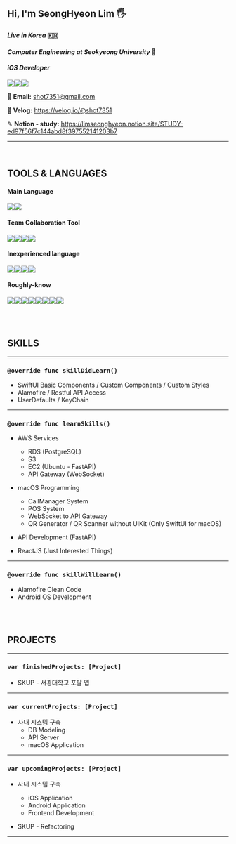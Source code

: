 ## Hi, I'm SeongHyeon Lim 🖐

#### *Live in Korea* 🇰🇷

#### *Computer Engineering at Seokyeong University* 🏫

#### *iOS Developer* 

<img src="https://img.shields.io/badge/apple-000000?style=for-the-badge&logo=apple&logoColor=white"><img src="https://img.shields.io/badge/macos-000000?style=for-the-badge&logo=macos&logoColor=white"><img src="https://img.shields.io/badge/xcode-147EFB?style=for-the-badge&logo=xcode&logoColor=white">



📧 **Email:** shot7351@gmail.com

📗 **Velog:** https://velog.io/@shot7351

✎ **Notion - study:** https://limseonghyeon.notion.site/STUDY-ed97f56f7c144abd8f397552141203b7

<hr>

</br>

## TOOLS & LANGUAGES

#### Main Language 

<img src="https://img.shields.io/badge/Swift-F05138?style=for-the-badge&logo=swift&logoColor=white"><img src="https://img.shields.io/badge/python-3776AB?style=for-the-badge&logo=python&logoColor=white">

#### Team Collaboration Tool 

<img src="https://img.shields.io/badge/git-F05032?style=for-the-badge&logo=git&logoColor=white"><img src="https://img.shields.io/badge/figma-7952B3?style=for-the-badge&logo=figma&logoColor=white"><img src="https://img.shields.io/badge/notion-000000?style=for-the-badge&logo=notion&logoColor=white"><img src="https://img.shields.io/badge/discord-5865F2?style=for-the-badge&logo=discord&logoColor=white">

#### Inexperienced language 

<img src="https://img.shields.io/badge/c-A8B9CC?style=for-the-badge&logo=C&logoColor=white"><img src="https://img.shields.io/badge/C++-00599C?style=for-the-badge&logo=C++&logoColor=white"><img src="https://img.shields.io/badge/c♯-00599C?style=for-the-badge"><img src="https://img.shields.io/badge/java-E9711C?style=for-the-badge">

#### Roughly-know 

<img src="https://img.shields.io/badge/Cryptography-000000?style=for-the-badge"><img src="https://img.shields.io/badge/ER_Modeling-000000?style=for-the-badge"><img src="https://img.shields.io/badge/Android Studio-000000?style=for-the-badge"><img src="https://img.shields.io/badge/MFC-000000?style=for-the-badge"><img src="https://img.shields.io/badge/JSP-000000?style=for-the-badge"><img src="https://img.shields.io/badge/JDBC-000000?style=for-the-badge"><img src="https://img.shields.io/badge/SQL-000000?style=for-the-badge"><img src="https://img.shields.io/badge/Networking-000000?style=for-the-badge">

</br>
</br>

## SKILLS

<hr>


### `@override func skillDidLearn()`

- SwiftUI Basic Components / Custom Components / Custom Styles
- Alamofire / Restful API Access
- UserDefaults / KeyChain


<hr>


### `@override func learnSkills()`

- AWS Services
  - RDS (PostgreSQL)
  - S3
  - EC2 (Ubuntu - FastAPI)
  - API Gateway (WebSocket)

- macOS Programming
  - CallManager System
  - POS System
  - WebSocket to API Gateway
  - QR Generator / QR Scanner without UIKit (Only SwiftUI for macOS)

- API Development (FastAPI)
- ReactJS (Just Interested Things)

<hr>


### `@override func skillWillLearn()`

- Alamofire Clean Code
- Android OS Development

</br>
</br>

## PROJECTS

<hr>


### `var finishedProjects: [Project]`

- SKUP - 서경대학교 포탈 앱

<hr>

### `var currentProjects: [Project]`

- 사내 시스템 구축
  - DB Modeling
  - API Server
  - macOS Application


<hr>


### `var upcomingProjects: [Project]`
- 사내 시스템 구축
  - iOS Application
  - Android Application
  - Frontend Development

- SKUP - Refactoring

<hr>
